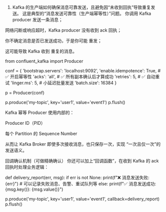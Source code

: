 
1. Kafka 的生产端如何确保消息可靠发送，且避免因“未收到回执”导致重复发送。
这是典型的“消息发送可靠性（生产端幂等性）”问题。
你调用 Kafka producer 发送一条消息；

网络闪断或响应超时，Kafka producer 没有收到 ack 回执；

你不确定消息是否已发送成功，于是你可能 重发；

这可能导致 Kafka 收到 重复的消息。

from confluent_kafka import Producer

conf = {
    'bootstrap.servers': 'localhost:9092',
    'enable.idempotence': True,             # ✅ 开启幂等性
    'acks': 'all',                          # ✅ 所有副本确认后才算成功
    'retries': 5,                           # ✅ 自动重试
    'linger.ms': 5,                         # 小延迟批量发送
    'batch.size': 16384
}

p = Producer(conf)

p.produce('my-topic', key='user1', value='event1')
p.flush()

Kafka 幂等 Producer 使用内部的：

Producer ID（PID）

每个 Partition 的 Sequence Number

从而让 Kafka Broker 即使多次接收消息，也只保存一次，实现 “一次且仅一次”的发送语义。

回调确认机制（可做精确确认）
你还可以加上“回调函数”，在收到 Kafka 的 ack 回执时处理业务逻辑：

def delivery_report(err, msg):
    if err is not None:
        print(f"❌ 消息发送失败: {err}")
        # 可以记录失败消息、告警、重试队列等
    else:
        print(f"✅ 消息发送成功: {msg.key()}: {msg.value()}")

p.produce('my-topic', key='user1', value='event1', callback=delivery_report)
p.flush()

